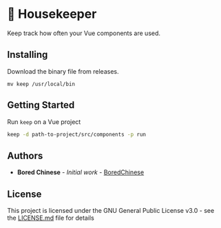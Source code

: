 # 🧹 Housekeeper
Keep track how often your Vue components are used.

## Installing

Download the binary file from releases.

`mv keep /usr/local/bin`

## Getting Started

Run `keep` on a Vue project

```bash
keep -d path-to-project/src/components -p run
```

## Authors

* **Bored Chinese** - *Initial work* - [BoredChinese](https://github.com/boredchinese)

## License

This project is licensed under the GNU General Public License v3.0 - see the [LICENSE.md](LICENSE.md) file for details
